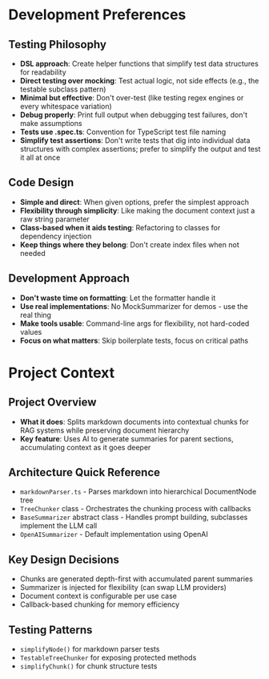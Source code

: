 # Development Preferences

## Testing Philosophy

- **DSL approach**: Create helper functions that simplify test data structures for readability
- **Direct testing over mocking**: Test actual logic, not side effects (e.g., the testable subclass pattern)
- **Minimal but effective**: Don't over-test (like testing regex engines or every whitespace variation)
- **Debug properly**: Print full output when debugging test failures, don't make assumptions
- **Tests use .spec.ts**: Convention for TypeScript test file naming
- **Simplify test assertions**: Don't write tests that dig into individual data structures with complex assertions; prefer to simplify the output and test it all at once

## Code Design

- **Simple and direct**: When given options, prefer the simplest approach
- **Flexibility through simplicity**: Like making the document context just a raw string parameter
- **Class-based when it aids testing**: Refactoring to classes for dependency injection
- **Keep things where they belong**: Don't create index files when not needed

## Development Approach

- **Don't waste time on formatting**: Let the formatter handle it
- **Use real implementations**: No MockSummarizer for demos - use the real thing
- **Make tools usable**: Command-line args for flexibility, not hard-coded values
- **Focus on what matters**: Skip boilerplate tests, focus on critical paths

# Project Context

## Project Overview

- **What it does**: Splits markdown documents into contextual chunks for RAG systems while preserving document hierarchy
- **Key feature**: Uses AI to generate summaries for parent sections, accumulating context as it goes deeper

## Architecture Quick Reference

- `markdownParser.ts` - Parses markdown into hierarchical DocumentNode tree
- `TreeChunker` class - Orchestrates the chunking process with callbacks
- `BaseSummarizer` abstract class - Handles prompt building, subclasses implement the LLM call
- `OpenAISummarizer` - Default implementation using OpenAI

## Key Design Decisions

- Chunks are generated depth-first with accumulated parent summaries
- Summarizer is injected for flexibility (can swap LLM providers)
- Document context is configurable per use case
- Callback-based chunking for memory efficiency

## Testing Patterns

- `simplifyNode()` for markdown parser tests
- `TestableTreeChunker` for exposing protected methods
- `simplifyChunk()` for chunk structure tests
